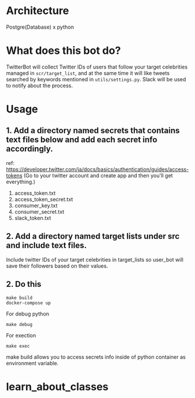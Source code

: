 
# Architecture
Postgre(Database) x python


# What does this bot do?
TwitterBot will collect Twitter IDs of users that follow your target celebrities managed in `scr/target_list`,
and at the same time it will like tweets searched by keywords mentioned in `utils/settings.py`.
Slack will be used to notify about the process.


# Usage

## 1. Add a directory named secrets that contains text files below and add each secret info accordingly.
ref: https://developer.twitter.com/ja/docs/basics/authentication/guides/access-tokens
(Go to your twitter account and create app and then you'll get everything.)

1. access_token.txt
2. access_token_secret.txt
3. consumer_key.txt
4. consumer_secret.txt
5. slack_token.txt


## 2. Add a directory named target lists under src and include text files.
Include twitter IDs of your target celebrities in target_lists so user_bot will save their followers based on their values.


## 2. Do this
```shell script
make build
docker-compose up
```

For debug python
```shell script
make debug
```

For exection
```shell script
make exec
```

make build allows you to access secrets info inside of python container as
environment variable.
# learn_about_classes
